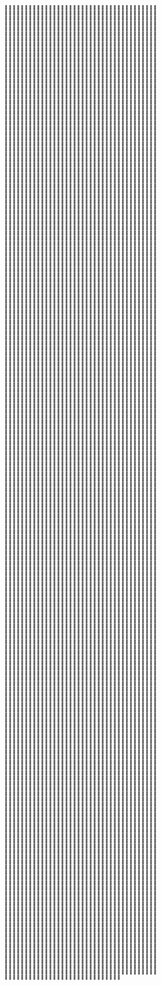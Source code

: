 󳀀 󳀁 󳀂 󳀃 󳀄 󳀅 󳀆 󳀇 󳀈 󳀉 󳀊 󳀋 󳀌 󳀍 󳀎 󳀏 󳀐 󳀑 󳀒 󳀓 󳀔 󳀕 󳀖 󳀗 󳀘 󳀙 󳀚 󳀛 󳀜 󳀝 󳀞 󳀟 󳀠 󳀡 󳀢 󳀣 󳀤 󳀥 󳀦 󳀧 󳀨 󳀩 󳀪 󳀫 󳀬 󳀭 󳀮 󳀯 󳀰 󳀱 󳀲 󳀳 󳀴 󳀵 󳀶 󳀷 󳀸 󳀹 󳀺 󳀻 󳀼 󳀽 󳀾 󳀿 󳁀 󳁁 󳁂 󳁃 󳁄 󳁅 󳁆 󳁇 󳁈 󳁉 󳁊 󳁋 󳁌 󳁍 󳁎 󳁏 󳁐 󳁑 󳁒 󳁓 󳁔 󳁕 󳁖 󳁗 󳁘 󳁙 󳁚 󳁛 󳁜 󳁝 󳁞 󳁟 󳁠 󳁡 󳁢 󳁣 󳁤 󳁥 󳁦 󳁧 󳁨 󳁩 󳁪 󳁫 󳁬 󳁭 󳁮 󳁯 󳁰 󳁱 󳁲 󳁳 󳁴 󳁵 󳁶 󳁷 󳁸 󳁹 󳁺 󳁻 󳁼 󳁽 󳁾 󳁿 󳂀 󳂁 󳂂 󳂃 󳂄 󳂅 󳂆 󳂇 󳂈 󳂉 󳂊 󳂋 󳂌 󳂍 󳂎 󳂏 󳂐 󳂑 󳂒 󳂓 󳂔 󳂕 󳂖 󳂗 󳂘 󳂙 󳂚 󳂛 󳂜 󳂝 󳂞 󳂟 󳂠 󳂡 󳂢 󳂣 󳂤 󳂥 󳂦 󳂧 󳂨 󳂩 󳂪 󳂫 󳂬 󳂭 󳂮 󳂯 󳂰 󳂱 󳂲 󳂳 󳂴 󳂵 󳂶 󳂷 󳂸 󳂹 󳂺 󳂻 󳂼 󳂽 󳂾 󳂿 󳃀 󳃁 󳃂 󳃃 󳃄 󳃅 󳃆 󳃇 󳃈 󳃉 󳃊 󳃋 󳃌 󳃍 󳃎 󳃏 󳃐 󳃑 󳃒 󳃓 󳃔 󳃕 󳃖 󳃗 󳃘 󳃙 󳃚 󳃛 󳃜 󳃝 󳃞 󳃟 󳃠 󳃡 󳃢 󳃣 󳃤 󳃥 󳃦 󳃧 󳃨 󳃩 󳃪 󳃫 󳃬 󳃭 󳃮 󳃯 󳃰 󳃱 󳃲 󳃳 󳃴 󳃵 󳃶 󳃷 󳃸 󳃹 󳃺 󳃻 󳃼 󳃽 󳃾 󳃿 󳄀 󳄁 󳄂 󳄃 󳄄 󳄅 󳄆 󳄇 󳄈 󳄉 󳄊 󳄋 󳄌 󳄍 󳄎 󳄏 󳄐 󳄑 󳄒 󳄓 󳄔 󳄕 󳄖 󳄗 󳄘 󳄙 󳄚 󳄛 󳄜 󳄝 󳄞 󳄟 󳄠 󳄡 󳄢 󳄣 󳄤 󳄥 󳄦 󳄧 󳄨 󳄩 󳄪 󳄫 󳄬 󳄭 󳄮 󳄯 󳄰 󳄱 󳄲 󳄳 󳄴 󳄵 󳄶 󳄷 󳄸 󳄹 󳄺 󳄻 󳄼 󳄽 󳄾 󳄿 󳅀 󳅁 󳅂 󳅃 󳅄 󳅅 󳅆 󳅇 󳅈 󳅉 󳅊 󳅋 󳅌 󳅍 󳅎 󳅏 󳅐 󳅑 󳅒 󳅓 󳅔 󳅕 󳅖 󳅗 󳅘 󳅙 󳅚 󳅛 󳅜 󳅝 󳅞 󳅟 󳅠 󳅡 󳅢 󳅣 󳅤 󳅥 󳅦 󳅧 󳅨 󳅩 󳅪 󳅫 󳅬 󳅭 󳅮 󳅯 󳅰 󳅱 󳅲 󳅳 󳅴 󳅵 󳅶 󳅷 󳅸 󳅹 󳅺 󳅻 󳅼 󳅽 󳅾 󳅿 󳆀 󳆁 󳆂 󳆃 󳆄 󳆅 󳆆 󳆇 󳆈 󳆉 󳆊 󳆋 󳆌 󳆍 󳆎 󳆏 󳆐 󳆑 󳆒 󳆓 󳆔 󳆕 󳆖 󳆗 󳆘 󳆙 󳆚 󳆛 󳆜 󳆝 󳆞 󳆟 󳆠 󳆡 󳆢 󳆣 󳆤 󳆥 󳆦 󳆧 󳆨 󳆩 󳆪 󳆫 󳆬 󳆭 󳆮 󳆯 󳆰 󳆱 󳆲 󳆳 󳆴 󳆵 󳆶 󳆷 󳆸 󳆹 󳆺 󳆻 󳆼 󳆽 󳆾 󳆿 󳇀 󳇁 󳇂 󳇃 󳇄 󳇅 󳇆 󳇇 󳇈 󳇉 󳇊 󳇋 󳇌 󳇍 󳇎 󳇏 󳇐 󳇑 󳇒 󳇓 󳇔 󳇕 󳇖 󳇗 󳇘 󳇙 󳇚 󳇛 󳇜 󳇝 󳇞 󳇟 󳇠 󳇡 󳇢 󳇣 󳇤 󳇥 󳇦 󳇧 󳇨 󳇩 󳇪 󳇫 󳇬 󳇭 󳇮 󳇯 󳇰 󳇱 󳇲 󳇳 󳇴 󳇵 󳇶 󳇷 󳇸 󳇹 󳇺 󳇻 󳇼 󳇽 󳇾 󳇿 󳈀 󳈁 󳈂 󳈃 󳈄 󳈅 󳈆 󳈇 󳈈 󳈉 󳈊 󳈋 󳈌 󳈍 󳈎 󳈏 󳈐 󳈑 󳈒 󳈓 󳈔 󳈕 󳈖 󳈗 󳈘 󳈙 󳈚 󳈛 󳈜 󳈝 󳈞 󳈟 󳈠 󳈡 󳈢 󳈣 󳈤 󳈥 󳈦 󳈧 󳈨 󳈩 󳈪 󳈫 󳈬 󳈭 󳈮 󳈯 󳈰 󳈱 󳈲 󳈳 󳈴 󳈵 󳈶 󳈷 󳈸 󳈹 󳈺 󳈻 󳈼 󳈽 󳈾 󳈿 󳉀 󳉁 󳉂 󳉃 󳉄 󳉅 󳉆 󳉇 󳉈 󳉉 󳉊 󳉋 󳉌 󳉍 󳉎 󳉏 󳉐 󳉑 󳉒 󳉓 󳉔 󳉕 󳉖 󳉗 󳉘 󳉙 󳉚 󳉛 󳉜 󳉝 󳉞 󳉟 󳉠 󳉡 󳉢 󳉣 󳉤 󳉥 󳉦 󳉧 󳉨 󳉩 󳉪 󳉫 󳉬 󳉭 󳉮 󳉯 󳉰 󳉱 󳉲 󳉳 󳉴 󳉵 󳉶 󳉷 󳉸 󳉹 󳉺 󳉻 󳉼 󳉽 󳉾 󳉿 󳊀 󳊁 󳊂 󳊃 󳊄 󳊅 󳊆 󳊇 󳊈 󳊉 󳊊 󳊋 󳊌 󳊍 󳊎 󳊏 󳊐 󳊑 󳊒 󳊓 󳊔 󳊕 󳊖 󳊗 󳊘 󳊙 󳊚 󳊛 󳊜 󳊝 󳊞 󳊟 󳊠 󳊡 󳊢 󳊣 󳊤 󳊥 󳊦 󳊧 󳊨 󳊩 󳊪 󳊫 󳊬 󳊭 󳊮 󳊯 󳊰 󳊱 󳊲 󳊳 󳊴 󳊵 󳊶 󳊷 󳊸 󳊹 󳊺 󳊻 󳊼 󳊽 󳊾 󳊿 󳋀 󳋁 󳋂 󳋃 󳋄 󳋅 󳋆 󳋇 󳋈 󳋉 󳋊 󳋋 󳋌 󳋍 󳋎 󳋏 󳋐 󳋑 󳋒 󳋓 󳋔 󳋕 󳋖 󳋗 󳋘 󳋙 󳋚 󳋛 󳋜 󳋝 󳋞 󳋟 󳋠 󳋡 󳋢 󳋣 󳋤 󳋥 󳋦 󳋧 󳋨 󳋩 󳋪 󳋫 󳋬 󳋭 󳋮 󳋯 󳋰 󳋱 󳋲 󳋳 󳋴 󳋵 󳋶 󳋷 󳋸 󳋹 󳋺 󳋻 󳋼 󳋽 󳋾 󳋿 󳌀 󳌁 󳌂 󳌃 󳌄 󳌅 󳌆 󳌇 󳌈 󳌉 󳌊 󳌋 󳌌 󳌍 󳌎 󳌏 󳌐 󳌑 󳌒 󳌓 󳌔 󳌕 󳌖 󳌗 󳌘 󳌙 󳌚 󳌛 󳌜 󳌝 󳌞 󳌟 󳌠 󳌡 󳌢 󳌣 󳌤 󳌥 󳌦 󳌧 󳌨 󳌩 󳌪 󳌫 󳌬 󳌭 󳌮 󳌯 󳌰 󳌱 󳌲 󳌳 󳌴 󳌵 󳌶 󳌷 󳌸 󳌹 󳌺 󳌻 󳌼 󳌽 󳌾 󳌿 󳍀 󳍁 󳍂 󳍃 󳍄 󳍅 󳍆 󳍇 󳍈 󳍉 󳍊 󳍋 󳍌 󳍍 󳍎 󳍏 󳍐 󳍑 󳍒 󳍓 󳍔 󳍕 󳍖 󳍗 󳍘 󳍙 󳍚 󳍛 󳍜 󳍝 󳍞 󳍟 󳍠 󳍡 󳍢 󳍣 󳍤 󳍥 󳍦 󳍧 󳍨 󳍩 󳍪 󳍫 󳍬 󳍭 󳍮 󳍯 󳍰 󳍱 󳍲 󳍳 󳍴 󳍵 󳍶 󳍷 󳍸 󳍹 󳍺 󳍻 󳍼 󳍽 󳍾 󳍿 󳎀 󳎁 󳎂 󳎃 󳎄 󳎅 󳎆 󳎇 󳎈 󳎉 󳎊 󳎋 󳎌 󳎍 󳎎 󳎏 󳎐 󳎑 󳎒 󳎓 󳎔 󳎕 󳎖 󳎗 󳎘 󳎙 󳎚 󳎛 󳎜 󳎝 󳎞 󳎟 󳎠 󳎡 󳎢 󳎣 󳎤 󳎥 󳎦 󳎧 󳎨 󳎩 󳎪 󳎫 󳎬 󳎭 󳎮 󳎯 󳎰 󳎱 󳎲 󳎳 󳎴 󳎵 󳎶 󳎷 󳎸 󳎹 󳎺 󳎻 󳎼 󳎽 󳎾 󳎿 󳏀 󳏁 󳏂 󳏃 󳏄 󳏅 󳏆 󳏇 󳏈 󳏉 󳏊 󳏋 󳏌 󳏍 󳏎 󳏏 󳏐 󳏑 󳏒 󳏓 󳏔 󳏕 󳏖 󳏗 󳏘 󳏙 󳏚 󳏛 󳏜 󳏝 󳏞 󳏟 󳏠 󳏡 󳏢 󳏣 󳏤 󳏥 󳏦 󳏧 󳏨 󳏩 󳏪 󳏫 󳏬 󳏭 󳏮 󳏯 󳏰 󳏱 󳏲 󳏳 󳏴 󳏵 󳏶 󳏷 󳏸 󳏹 󳏺 󳏻 󳏼 󳏽 󳏾 󳏿 󳐀 󳐁 󳐂 󳐃 󳐄 󳐅 󳐆 󳐇 󳐈 󳐉 󳐊 󳐋 󳐌 󳐍 󳐎 󳐏 󳐐 󳐑 󳐒 󳐓 󳐔 󳐕 󳐖 󳐗 󳐘 󳐙 󳐚 󳐛 󳐜 󳐝 󳐞 󳐟 󳐠 󳐡 󳐢 󳐣 󳐤 󳐥 󳐦 󳐧 󳐨 󳐩 󳐪 󳐫 󳐬 󳐭 󳐮 󳐯 󳐰 󳐱 󳐲 󳐳 󳐴 󳐵 󳐶 󳐷 󳐸 󳐹 󳐺 󳐻 󳐼 󳐽 󳐾 󳐿 󳑀 󳑁 󳑂 󳑃 󳑄 󳑅 󳑆 󳑇 󳑈 󳑉 󳑊 󳑋 󳑌 󳑍 󳑎 󳑏 󳑐 󳑑 󳑒 󳑓 󳑔 󳑕 󳑖 󳑗 󳑘 󳑙 󳑚 󳑛 󳑜 󳑝 󳑞 󳑟 󳑠 󳑡 󳑢 󳑣 󳑤 󳑥 󳑦 󳑧 󳑨 󳑩 󳑪 󳑫 󳑬 󳑭 󳑮 󳑯 󳑰 󳑱 󳑲 󳑳 󳑴 󳑵 󳑶 󳑷 󳑸 󳑹 󳑺 󳑻 󳑼 󳑽 󳑾 󳑿 󳒀 󳒁 󳒂 󳒃 󳒄 󳒅 󳒆 󳒇 󳒈 󳒉 󳒊 󳒋 󳒌 󳒍 󳒎 󳒏 󳒐 󳒑 󳒒 󳒓 󳒔 󳒕 󳒖 󳒗 󳒘 󳒙 󳒚 󳒛 󳒜 󳒝 󳒞 󳒟 󳒠 󳒡 󳒢 󳒣 󳒤 󳒥 󳒦 󳒧 󳒨 󳒩 󳒪 󳒫 󳒬 󳒭 󳒮 󳒯 󳒰 󳒱 󳒲 󳒳 󳒴 󳒵 󳒶 󳒷 󳒸 󳒹 󳒺 󳒻 󳒼 󳒽 󳒾 󳒿 󳓀 󳓁 󳓂 󳓃 󳓄 󳓅 󳓆 󳓇 󳓈 󳓉 󳓊 󳓋 󳓌 󳓍 󳓎 󳓏 󳓐 󳓑 󳓒 󳓓 󳓔 󳓕 󳓖 󳓗 󳓘 󳓙 󳓚 󳓛 󳓜 󳓝 󳓞 󳓟 󳓠 󳓡 󳓢 󳓣 󳓤 󳓥 󳓦 󳓧 󳓨 󳓩 󳓪 󳓫 󳓬 󳓭 󳓮 󳓯 󳓰 󳓱 󳓲 󳓳 󳓴 󳓵 󳓶 󳓷 󳓸 󳓹 󳓺 󳓻 󳓼 󳓽 󳓾 󳓿 󳔀 󳔁 󳔂 󳔃 󳔄 󳔅 󳔆 󳔇 󳔈 󳔉 󳔊 󳔋 󳔌 󳔍 󳔎 󳔏 󳔐 󳔑 󳔒 󳔓 󳔔 󳔕 󳔖 󳔗 󳔘 󳔙 󳔚 󳔛 󳔜 󳔝 󳔞 󳔟 󳔠 󳔡 󳔢 󳔣 󳔤 󳔥 󳔦 󳔧 󳔨 󳔩 󳔪 󳔫 󳔬 󳔭 󳔮 󳔯 󳔰 󳔱 󳔲 󳔳 󳔴 󳔵 󳔶 󳔷 󳔸 󳔹 󳔺 󳔻 󳔼 󳔽 󳔾 󳔿 󳕀 󳕁 󳕂 󳕃 󳕄 󳕅 󳕆 󳕇 󳕈 󳕉 󳕊 󳕋 󳕌 󳕍 󳕎 󳕏 󳕐 󳕑 󳕒 󳕓 󳕔 󳕕 󳕖 󳕗 󳕘 󳕙 󳕚 󳕛 󳕜 󳕝 󳕞 󳕟 󳕠 󳕡 󳕢 󳕣 󳕤 󳕥 󳕦 󳕧 󳕨 󳕩 󳕪 󳕫 󳕬 󳕭 󳕮 󳕯 󳕰 󳕱 󳕲 󳕳 󳕴 󳕵 󳕶 󳕷 󳕸 󳕹 󳕺 󳕻 󳕼 󳕽 󳕾 󳕿 󳖀 󳖁 󳖂 󳖃 󳖄 󳖅 󳖆 󳖇 󳖈 󳖉 󳖊 󳖋 󳖌 󳖍 󳖎 󳖏 󳖐 󳖑 󳖒 󳖓 󳖔 󳖕 󳖖 󳖗 󳖘 󳖙 󳖚 󳖛 󳖜 󳖝 󳖞 󳖟 󳖠 󳖡 󳖢 󳖣 󳖤 󳖥 󳖦 󳖧 󳖨 󳖩 󳖪 󳖫 󳖬 󳖭 󳖮 󳖯 󳖰 󳖱 󳖲 󳖳 󳖴 󳖵 󳖶 󳖷 󳖸 󳖹 󳖺 󳖻 󳖼 󳖽 󳖾 󳖿 󳗀 󳗁 󳗂 󳗃 󳗄 󳗅 󳗆 󳗇 󳗈 󳗉 󳗊 󳗋 󳗌 󳗍 󳗎 󳗏 󳗐 󳗑 󳗒 󳗓 󳗔 󳗕 󳗖 󳗗 󳗘 󳗙 󳗚 󳗛 󳗜 󳗝 󳗞 󳗟 󳗠 󳗡 󳗢 󳗣 󳗤 󳗥 󳗦 󳗧 󳗨 󳗩 󳗪 󳗫 󳗬 󳗭 󳗮 󳗯 󳗰 󳗱 󳗲 󳗳 󳗴 󳗵 󳗶 󳗷 󳗸 󳗹 󳗺 󳗻 󳗼 󳗽 󳗾 󳗿 󳘀 󳘁 󳘂 󳘃 󳘄 󳘅 󳘆 󳘇 󳘈 󳘉 󳘊 󳘋 󳘌 󳘍 󳘎 󳘏 󳘐 󳘑 󳘒 󳘓 󳘔 󳘕 󳘖 󳘗 󳘘 󳘙 󳘚 󳘛 󳘜 󳘝 󳘞 󳘟 󳘠 󳘡 󳘢 󳘣 󳘤 󳘥 󳘦 󳘧 󳘨 󳘩 󳘪 󳘫 󳘬 󳘭 󳘮 󳘯 󳘰 󳘱 󳘲 󳘳 󳘴 󳘵 󳘶 󳘷 󳘸 󳘹 󳘺 󳘻 󳘼 󳘽 󳘾 󳘿 󳙀 󳙁 󳙂 󳙃 󳙄 󳙅 󳙆 󳙇 󳙈 󳙉 󳙊 󳙋 󳙌 󳙍 󳙎 󳙏 󳙐 󳙑 󳙒 󳙓 󳙔 󳙕 󳙖 󳙗 󳙘 󳙙 󳙚 󳙛 󳙜 󳙝 󳙞 󳙟 󳙠 󳙡 󳙢 󳙣 󳙤 󳙥 󳙦 󳙧 󳙨 󳙩 󳙪 󳙫 󳙬 󳙭 󳙮 󳙯 󳙰 󳙱 󳙲 󳙳 󳙴 󳙵 󳙶 󳙷 󳙸 󳙹 󳙺 󳙻 󳙼 󳙽 󳙾 󳙿 󳚀 󳚁 󳚂 󳚃 󳚄 󳚅 󳚆 󳚇 󳚈 󳚉 󳚊 󳚋 󳚌 󳚍 󳚎 󳚏 󳚐 󳚑 󳚒 󳚓 󳚔 󳚕 󳚖 󳚗 󳚘 󳚙 󳚚 󳚛 󳚜 󳚝 󳚞 󳚟 󳚠 󳚡 󳚢 󳚣 󳚤 󳚥 󳚦 󳚧 󳚨 󳚩 󳚪 󳚫 󳚬 󳚭 󳚮 󳚯 󳚰 󳚱 󳚲 󳚳 󳚴 󳚵 󳚶 󳚷 󳚸 󳚹 󳚺 󳚻 󳚼 󳚽 󳚾 󳚿 󳛀 󳛁 󳛂 󳛃 󳛄 󳛅 󳛆 󳛇 󳛈 󳛉 󳛊 󳛋 󳛌 󳛍 󳛎 󳛏 󳛐 󳛑 󳛒 󳛓 󳛔 󳛕 󳛖 󳛗 󳛘 󳛙 󳛚 󳛛 󳛜 󳛝 󳛞 󳛟 󳛠 󳛡 󳛢 󳛣 󳛤 󳛥 󳛦 󳛧 󳛨 󳛩 󳛪 󳛫 󳛬 󳛭 󳛮 󳛯 󳛰 󳛱 󳛲 󳛳 󳛴 󳛵 󳛶 󳛷 󳛸 󳛹 󳛺 󳛻 󳛼 󳛽 󳛾 󳛿 󳜀 󳜁 󳜂 󳜃 󳜄 󳜅 󳜆 󳜇 󳜈 󳜉 󳜊 󳜋 󳜌 󳜍 󳜎 󳜏 󳜐 󳜑 󳜒 󳜓 󳜔 󳜕 󳜖 󳜗 󳜘 󳜙 󳜚 󳜛 󳜜 󳜝 󳜞 󳜟 󳜠 󳜡 󳜢 󳜣 󳜤 󳜥 󳜦 󳜧 󳜨 󳜩 󳜪 󳜫 󳜬 󳜭 󳜮 󳜯 󳜰 󳜱 󳜲 󳜳 󳜴 󳜵 󳜶 󳜷 󳜸 󳜹 󳜺 󳜻 󳜼 󳜽 󳜾 󳜿 󳝀 󳝁 󳝂 󳝃 󳝄 󳝅 󳝆 󳝇 󳝈 󳝉 󳝊 󳝋 󳝌 󳝍 󳝎 󳝏 󳝐 󳝑 󳝒 󳝓 󳝔 󳝕 󳝖 󳝗 󳝘 󳝙 󳝚 󳝛 󳝜 󳝝 󳝞 󳝟 󳝠 󳝡 󳝢 󳝣 󳝤 󳝥 󳝦 󳝧 󳝨 󳝩 󳝪 󳝫 󳝬 󳝭 󳝮 󳝯 󳝰 󳝱 󳝲 󳝳 󳝴 󳝵 󳝶 󳝷 󳝸 󳝹 󳝺 󳝻 󳝼 󳝽 󳝾 󳝿 󳞀 󳞁 󳞂 󳞃 󳞄 󳞅 󳞆 󳞇 󳞈 󳞉 󳞊 󳞋 󳞌 󳞍 󳞎 󳞏 󳞐 󳞑 󳞒 󳞓 󳞔 󳞕 󳞖 󳞗 󳞘 󳞙 󳞚 󳞛 󳞜 󳞝 󳞞 󳞟 󳞠 󳞡 󳞢 󳞣 󳞤 󳞥 󳞦 󳞧 󳞨 󳞩 󳞪 󳞫 󳞬 󳞭 󳞮 󳞯 󳞰 󳞱 󳞲 󳞳 󳞴 󳞵 󳞶 󳞷 󳞸 󳞹 󳞺 󳞻 󳞼 󳞽 󳞾 󳞿 󳟀 󳟁 󳟂 󳟃 󳟄 󳟅 󳟆 󳟇 󳟈 󳟉 󳟊 󳟋 󳟌 󳟍 󳟎 󳟏 󳟐 󳟑 󳟒 󳟓 󳟔 󳟕 󳟖 󳟗 󳟘 󳟙 󳟚 󳟛 󳟜 󳟝 󳟞 󳟟 󳟠 󳟡 󳟢 󳟣 󳟤 󳟥 󳟦 󳟧 󳟨 󳟩 󳟪 󳟫 󳟬 󳟭 󳟮 󳟯 󳟰 󳟱 󳟲 󳟳 󳟴 󳟵 󳟶 󳟷 󳟸 󳟹 󳟺 󳟻 󳟼 󳟽 󳟾 󳟿 󳠀 󳠁 󳠂 󳠃 󳠄 󳠅 󳠆 󳠇 󳠈 󳠉 󳠊 󳠋 󳠌 󳠍 󳠎 󳠏 󳠐 󳠑 󳠒 󳠓 󳠔 󳠕 󳠖 󳠗 󳠘 󳠙 󳠚 󳠛 󳠜 󳠝 󳠞 󳠟 󳠠 󳠡 󳠢 󳠣 󳠤 󳠥 󳠦 󳠧 󳠨 󳠩 󳠪 󳠫 󳠬 󳠭 󳠮 󳠯 󳠰 󳠱 󳠲 󳠳 󳠴 󳠵 󳠶 󳠷 󳠸 󳠹 󳠺 󳠻 󳠼 󳠽 󳠾 󳠿 󳡀 󳡁 󳡂 󳡃 󳡄 󳡅 󳡆 󳡇 󳡈 󳡉 󳡊 󳡋 󳡌 󳡍 󳡎 󳡏 󳡐 󳡑 󳡒 󳡓 󳡔 󳡕 󳡖 󳡗 󳡘 󳡙 󳡚 󳡛 󳡜 󳡝 󳡞 󳡟 󳡠 󳡡 󳡢 󳡣 󳡤 󳡥 󳡦 󳡧 󳡨 󳡩 󳡪 󳡫 󳡬 󳡭 󳡮 󳡯 󳡰 󳡱 󳡲 󳡳 󳡴 󳡵 󳡶 󳡷 󳡸 󳡹 󳡺 󳡻 󳡼 󳡽 󳡾 󳡿 󳢀 󳢁 󳢂 󳢃 󳢄 󳢅 󳢆 󳢇 󳢈 󳢉 󳢊 󳢋 󳢌 󳢍 󳢎 󳢏 󳢐 󳢑 󳢒 󳢓 󳢔 󳢕 󳢖 󳢗 󳢘 󳢙 󳢚 󳢛 󳢜 󳢝 󳢞 󳢟 󳢠 󳢡 󳢢 󳢣 󳢤 󳢥 󳢦 󳢧 󳢨 󳢩 󳢪 󳢫 󳢬 󳢭 󳢮 󳢯 󳢰 󳢱 󳢲 󳢳 󳢴 󳢵 󳢶 󳢷 󳢸 󳢹 󳢺 󳢻 󳢼 󳢽 󳢾 󳢿 󳣀 󳣁 󳣂 󳣃 󳣄 󳣅 󳣆 󳣇 󳣈 󳣉 󳣊 󳣋 󳣌 󳣍 󳣎 󳣏 󳣐 󳣑 󳣒 󳣓 󳣔 󳣕 󳣖 󳣗 󳣘 󳣙 󳣚 󳣛 󳣜 󳣝 󳣞 󳣟 󳣠 󳣡 󳣢 󳣣 󳣤 󳣥 󳣦 󳣧 󳣨 󳣩 󳣪 󳣫 󳣬 󳣭 󳣮 󳣯 󳣰 󳣱 󳣲 󳣳 󳣴 󳣵 󳣶 󳣷 󳣸 󳣹 󳣺 󳣻 󳣼 󳣽 󳣾 󳣿 󳤀 󳤁 󳤂 󳤃 󳤄 󳤅 󳤆 󳤇 󳤈 󳤉 󳤊 󳤋 󳤌 󳤍 󳤎 󳤏 󳤐 󳤑 󳤒 󳤓 󳤔 󳤕 󳤖 󳤗 󳤘 󳤙 󳤚 󳤛 󳤜 󳤝 󳤞 󳤟 󳤠 󳤡 󳤢 󳤣 󳤤 󳤥 󳤦 󳤧 󳤨 󳤩 󳤪 󳤫 󳤬 󳤭 󳤮 󳤯 󳤰 󳤱 󳤲 󳤳 󳤴 󳤵 󳤶 󳤷 󳤸 󳤹 󳤺 󳤻 󳤼 󳤽 󳤾 󳤿 󳥀 󳥁 󳥂 󳥃 󳥄 󳥅 󳥆 󳥇 󳥈 󳥉 󳥊 󳥋 󳥌 󳥍 󳥎 󳥏 󳥐 󳥑 󳥒 󳥓 󳥔 󳥕 󳥖 󳥗 󳥘 󳥙 󳥚 󳥛 󳥜 󳥝 󳥞 󳥟 󳥠 󳥡 󳥢 󳥣 󳥤 󳥥 󳥦 󳥧 󳥨 󳥩 󳥪 󳥫 󳥬 󳥭 󳥮 󳥯 󳥰 󳥱 󳥲 󳥳 󳥴 󳥵 󳥶 󳥷 󳥸 󳥹 󳥺 󳥻 󳥼 󳥽 󳥾 󳥿 󳦀 󳦁 󳦂 󳦃 󳦄 󳦅 󳦆 󳦇 󳦈 󳦉 󳦊 󳦋 󳦌 󳦍 󳦎 󳦏 󳦐 󳦑 󳦒 󳦓 󳦔 󳦕 󳦖 󳦗 󳦘 󳦙 󳦚 󳦛 󳦜 󳦝 󳦞 󳦟 󳦠 󳦡 󳦢 󳦣 󳦤 󳦥 󳦦 󳦧 󳦨 󳦩 󳦪 󳦫 󳦬 󳦭 󳦮 󳦯 󳦰 󳦱 󳦲 󳦳 󳦴 󳦵 󳦶 󳦷 󳦸 󳦹 󳦺 󳦻 󳦼 󳦽 󳦾 󳦿 󳧀 󳧁 󳧂 󳧃 󳧄 󳧅 󳧆 󳧇 󳧈 󳧉 󳧊 󳧋 󳧌 󳧍 󳧎 󳧏 󳧐 󳧑 󳧒 󳧓 󳧔 󳧕 󳧖 󳧗 󳧘 󳧙 󳧚 󳧛 󳧜 󳧝 󳧞 󳧟 󳧠 󳧡 󳧢 󳧣 󳧤 󳧥 󳧦 󳧧 󳧨 󳧩 󳧪 󳧫 󳧬 󳧭 󳧮 󳧯 󳧰 󳧱 󳧲 󳧳 󳧴 󳧵 󳧶 󳧷 󳧸 󳧹 󳧺 󳧻 󳧼 󳧽 󳧾 󳧿 󳨀 󳨁 󳨂 󳨃 󳨄 󳨅 󳨆 󳨇 󳨈 󳨉 󳨊 󳨋 󳨌 󳨍 󳨎 󳨏 󳨐 󳨑 󳨒 󳨓 󳨔 󳨕 󳨖 󳨗 󳨘 󳨙 󳨚 󳨛 󳨜 󳨝 󳨞 󳨟 󳨠 󳨡 󳨢 󳨣 󳨤 󳨥 󳨦 󳨧 󳨨 󳨩 󳨪 󳨫 󳨬 󳨭 󳨮 󳨯 󳨰 󳨱 󳨲 󳨳 󳨴 󳨵 󳨶 󳨷 󳨸 󳨹 󳨺 󳨻 󳨼 󳨽 󳨾 󳨿 󳩀 󳩁 󳩂 󳩃 󳩄 󳩅 󳩆 󳩇 󳩈 󳩉 󳩊 󳩋 󳩌 󳩍 󳩎 󳩏 󳩐 󳩑 󳩒 󳩓 󳩔 󳩕 󳩖 󳩗 󳩘 󳩙 󳩚 󳩛 󳩜 󳩝 󳩞 󳩟 󳩠 󳩡 󳩢 󳩣 󳩤 󳩥 󳩦 󳩧 󳩨 󳩩 󳩪 󳩫 󳩬 󳩭 󳩮 󳩯 󳩰 󳩱 󳩲 󳩳 󳩴 󳩵 󳩶 󳩷 󳩸 󳩹 󳩺 󳩻 󳩼 󳩽 󳩾 󳩿 󳪀 󳪁 󳪂 󳪃 󳪄 󳪅 󳪆 󳪇 󳪈 󳪉 󳪊 󳪋 󳪌 󳪍 󳪎 󳪏 󳪐 󳪑 󳪒 󳪓 󳪔 󳪕 󳪖 󳪗 󳪘 󳪙 󳪚 󳪛 󳪜 󳪝 󳪞 󳪟 󳪠 󳪡 󳪢 󳪣 󳪤 󳪥 󳪦 󳪧 󳪨 󳪩 󳪪 󳪫 󳪬 󳪭 󳪮 󳪯 󳪰 󳪱 󳪲 󳪳 󳪴 󳪵 󳪶 󳪷 󳪸 󳪹 󳪺 󳪻 󳪼 󳪽 󳪾 󳪿 󳫀 󳫁 󳫂 󳫃 󳫄 󳫅 󳫆 󳫇 󳫈 󳫉 󳫊 󳫋 󳫌 󳫍 󳫎 󳫏 󳫐 󳫑 󳫒 󳫓 󳫔 󳫕 󳫖 󳫗 󳫘 󳫙 󳫚 󳫛 󳫜 󳫝 󳫞 󳫟 󳫠 󳫡 󳫢 󳫣 󳫤 󳫥 󳫦 󳫧 󳫨 󳫩 󳫪 󳫫 󳫬 󳫭 󳫮 󳫯 󳫰 󳫱 󳫲 󳫳 󳫴 󳫵 󳫶 󳫷 󳫸 󳫹 󳫺 󳫻 󳫼 󳫽 󳫾 󳫿 󳬀 󳬁 󳬂 󳬃 󳬄 󳬅 󳬆 󳬇 󳬈 󳬉 󳬊 󳬋 󳬌 󳬍 󳬎 󳬏 󳬐 󳬑 󳬒 󳬓 󳬔 󳬕 󳬖 󳬗 󳬘 󳬙 󳬚 󳬛 󳬜 󳬝 󳬞 󳬟 󳬠 󳬡 󳬢 󳬣 󳬤 󳬥 󳬦 󳬧 󳬨 󳬩 󳬪 󳬫 󳬬 󳬭 󳬮 󳬯 󳬰 󳬱 󳬲 󳬳 󳬴 󳬵 󳬶 󳬷 󳬸 󳬹 󳬺 󳬻 󳬼 󳬽 󳬾 󳬿 󳭀 󳭁 󳭂 󳭃 󳭄 󳭅 󳭆 󳭇 󳭈 󳭉 󳭊 󳭋 󳭌 󳭍 󳭎 󳭏 󳭐 󳭑 󳭒 󳭓 󳭔 󳭕 󳭖 󳭗 󳭘 󳭙 󳭚 󳭛 󳭜 󳭝 󳭞 󳭟 󳭠 󳭡 󳭢 󳭣 󳭤 󳭥 󳭦 󳭧 󳭨 󳭩 󳭪 󳭫 󳭬 󳭭 󳭮 󳭯 󳭰 󳭱 󳭲 󳭳 󳭴 󳭵 󳭶 󳭷 󳭸 󳭹 󳭺 󳭻 󳭼 󳭽 󳭾 󳭿 󳮀 󳮁 󳮂 󳮃 󳮄 󳮅 󳮆 󳮇 󳮈 󳮉 󳮊 󳮋 󳮌 󳮍 󳮎 󳮏 󳮐 󳮑 󳮒 󳮓 󳮔 󳮕 󳮖 󳮗 󳮘 󳮙 󳮚 󳮛 󳮜 󳮝 󳮞 󳮟 󳮠 󳮡 󳮢 󳮣 󳮤 󳮥 󳮦 󳮧 󳮨 󳮩 󳮪 󳮫 󳮬 󳮭 󳮮 󳮯 󳮰 󳮱 󳮲 󳮳 󳮴 󳮵 󳮶 󳮷 󳮸 󳮹 󳮺 󳮻 󳮼 󳮽 󳮾 󳮿 󳯀 󳯁 󳯂 󳯃 󳯄 󳯅 󳯆 󳯇 󳯈 󳯉 󳯊 󳯋 󳯌 󳯍 󳯎 󳯏 󳯐 󳯑 󳯒 󳯓 󳯔 󳯕 󳯖 󳯗 󳯘 󳯙 󳯚 󳯛 󳯜 󳯝 󳯞 󳯟 󳯠 󳯡 󳯢 󳯣 󳯤 󳯥 󳯦 󳯧 󳯨 󳯩 󳯪 󳯫 󳯬 󳯭 󳯮 󳯯 󳯰 󳯱 󳯲 󳯳 󳯴 󳯵 󳯶 󳯷 󳯸 󳯹 󳯺 󳯻 󳯼 󳯽 󳯾 󳯿 󳰀 󳰁 󳰂 󳰃 󳰄 󳰅 󳰆 󳰇 󳰈 󳰉 󳰊 󳰋 󳰌 󳰍 󳰎 󳰏 󳰐 󳰑 󳰒 󳰓 󳰔 󳰕 󳰖 󳰗 󳰘 󳰙 󳰚 󳰛 󳰜 󳰝 󳰞 󳰟 󳰠 󳰡 󳰢 󳰣 󳰤 󳰥 󳰦 󳰧 󳰨 󳰩 󳰪 󳰫 󳰬 󳰭 󳰮 󳰯 󳰰 󳰱 󳰲 󳰳 󳰴 󳰵 󳰶 󳰷 󳰸 󳰹 󳰺 󳰻 󳰼 󳰽 󳰾 󳰿 󳱀 󳱁 󳱂 󳱃 󳱄 󳱅 󳱆 󳱇 󳱈 󳱉 󳱊 󳱋 󳱌 󳱍 󳱎 󳱏 󳱐 󳱑 󳱒 󳱓 󳱔 󳱕 󳱖 󳱗 󳱘 󳱙 󳱚 󳱛 󳱜 󳱝 󳱞 󳱟 󳱠 󳱡 󳱢 󳱣 󳱤 󳱥 󳱦 󳱧 󳱨 󳱩 󳱪 󳱫 󳱬 󳱭 󳱮 󳱯 󳱰 󳱱 󳱲 󳱳 󳱴 󳱵 󳱶 󳱷 󳱸 󳱹 󳱺 󳱻 󳱼 󳱽 󳱾 󳱿 󳲀 󳲁 󳲂 󳲃 󳲄 󳲅 󳲆 󳲇 󳲈 󳲉 󳲊 󳲋 󳲌 󳲍 󳲎 󳲏 󳲐 󳲑 󳲒 󳲓 󳲔 󳲕 󳲖 󳲗 󳲘 󳲙 󳲚 󳲛 󳲜 󳲝 󳲞 󳲟 󳲠 󳲡 󳲢 󳲣 󳲤 󳲥 󳲦 󳲧 󳲨 󳲩 󳲪 󳲫 󳲬 󳲭 󳲮 󳲯 󳲰 󳲱 󳲲 󳲳 󳲴 󳲵 󳲶 󳲷 󳲸 󳲹 󳲺 󳲻 󳲼 󳲽 󳲾 󳲿 󳳀 󳳁 󳳂 󳳃 󳳄 󳳅 󳳆 󳳇 󳳈 󳳉 󳳊 󳳋 󳳌 󳳍 󳳎 󳳏 󳳐 󳳑 󳳒 󳳓 󳳔 󳳕 󳳖 󳳗 󳳘 󳳙 󳳚 󳳛 󳳜 󳳝 󳳞 󳳟 󳳠 󳳡 󳳢 󳳣 󳳤 󳳥 󳳦 󳳧 󳳨 󳳩 󳳪 󳳫 󳳬 󳳭 󳳮 󳳯 󳳰 󳳱 󳳲 󳳳 󳳴 󳳵 󳳶 󳳷 󳳸 󳳹 󳳺 󳳻 󳳼 󳳽 󳳾 󳳿 󳴀 󳴁 󳴂 󳴃 󳴄 󳴅 󳴆 󳴇 󳴈 󳴉 󳴊 󳴋 󳴌 󳴍 󳴎 󳴏 󳴐 󳴑 󳴒 󳴓 󳴔 󳴕 󳴖 󳴗 󳴘 󳴙 󳴚 󳴛 󳴜 󳴝 󳴞 󳴟 󳴠 󳴡 󳴢 󳴣 󳴤 󳴥 󳴦 󳴧 󳴨 󳴩 󳴪 󳴫 󳴬 󳴭 󳴮 󳴯 󳴰 󳴱 󳴲 󳴳 󳴴 󳴵 󳴶 󳴷 󳴸 󳴹 󳴺 󳴻 󳴼 󳴽 󳴾 󳴿 󳵀 󳵁 󳵂 󳵃 󳵄 󳵅 󳵆 󳵇 󳵈 󳵉 󳵊 󳵋 󳵌 󳵍 󳵎 󳵏 󳵐 󳵑 󳵒 󳵓 󳵔 󳵕 󳵖 󳵗 󳵘 󳵙 󳵚 󳵛 󳵜 󳵝 󳵞 󳵟 󳵠 󳵡 󳵢 󳵣 󳵤 󳵥 󳵦 󳵧 󳵨 󳵩 󳵪 󳵫 󳵬 󳵭 󳵮 󳵯 󳵰 󳵱 󳵲 󳵳 󳵴 󳵵 󳵶 󳵷 󳵸 󳵹 󳵺 󳵻 󳵼 󳵽 󳵾 󳵿 󳶀 󳶁 󳶂 󳶃 󳶄 󳶅 󳶆 󳶇 󳶈 󳶉 󳶊 󳶋 󳶌 󳶍 󳶎 󳶏 󳶐 󳶑 󳶒 󳶓 󳶔 󳶕 󳶖 󳶗 󳶘 󳶙 󳶚 󳶛 󳶜 󳶝 󳶞 󳶟 󳶠 󳶡 󳶢 󳶣 󳶤 󳶥 󳶦 󳶧 󳶨 󳶩 󳶪 󳶫 󳶬 󳶭 󳶮 󳶯 󳶰 󳶱 󳶲 󳶳 󳶴 󳶵 󳶶 󳶷 󳶸 󳶹 󳶺 󳶻 󳶼 󳶽 󳶾 󳶿 󳷀 󳷁 󳷂 󳷃 󳷄 󳷅 󳷆 󳷇 󳷈 󳷉 󳷊 󳷋 󳷌 󳷍 󳷎 󳷏 󳷐 󳷑 󳷒 󳷓 󳷔 󳷕 󳷖 󳷗 󳷘 󳷙 󳷚 󳷛 󳷜 󳷝 󳷞 󳷟 󳷠 󳷡 󳷢 󳷣 󳷤 󳷥 󳷦 󳷧 󳷨 󳷩 󳷪 󳷫 󳷬 󳷭 󳷮 󳷯 󳷰 󳷱 󳷲 󳷳 󳷴 󳷵 󳷶 󳷷 󳷸 󳷹 󳷺 󳷻 󳷼 󳷽 󳷾 󳷿 󳸀 󳸁 󳸂 󳸃 󳸄 󳸅 󳸆 󳸇 󳸈 󳸉 󳸊 󳸋 󳸌 󳸍 󳸎 󳸏 󳸐 󳸑 󳸒 󳸓 󳸔 󳸕 󳸖 󳸗 󳸘 󳸙 󳸚 󳸛 󳸜 󳸝 󳸞 󳸟 󳸠 󳸡 󳸢 󳸣 󳸤 󳸥 󳸦 󳸧 󳸨 󳸩 󳸪 󳸫 󳸬 󳸭 󳸮 󳸯 󳸰 󳸱 󳸲 󳸳 󳸴 󳸵 󳸶 󳸷 󳸸 󳸹 󳸺 󳸻 󳸼 󳸽 󳸾 󳸿 󳹀 󳹁 󳹂 󳹃 󳹄 󳹅 󳹆 󳹇 󳹈 󳹉 󳹊 󳹋 󳹌 󳹍 󳹎 󳹏 󳹐 󳹑 󳹒 󳹓 󳹔 󳹕 󳹖 󳹗 󳹘 󳹙 󳹚 󳹛 󳹜 󳹝 󳹞 󳹟 󳹠 󳹡 󳹢 󳹣 󳹤 󳹥 󳹦 󳹧 󳹨 󳹩 󳹪 󳹫 󳹬 󳹭 󳹮 󳹯 󳹰 󳹱 󳹲 󳹳 󳹴 󳹵 󳹶 󳹷 󳹸 󳹹 󳹺 󳹻 󳹼 󳹽 󳹾 󳹿 󳺀 󳺁 󳺂 󳺃 󳺄 󳺅 󳺆 󳺇 󳺈 󳺉 󳺊 󳺋 󳺌 󳺍 󳺎 󳺏 󳺐 󳺑 󳺒 󳺓 󳺔 󳺕 󳺖 󳺗 󳺘 󳺙 󳺚 󳺛 󳺜 󳺝 󳺞 󳺟 󳺠 󳺡 󳺢 󳺣 󳺤 󳺥 󳺦 󳺧 󳺨 󳺩 󳺪 󳺫 󳺬 󳺭 󳺮 󳺯 󳺰 󳺱 󳺲 󳺳 󳺴 󳺵 󳺶 󳺷 󳺸 󳺹 󳺺 󳺻 󳺼 󳺽 󳺾 󳺿 󳻀 󳻁 󳻂 󳻃 󳻄 󳻅 󳻆 󳻇 󳻈 󳻉 󳻊 󳻋 󳻌 󳻍 󳻎 󳻏 󳻐 󳻑 󳻒 󳻓 󳻔 󳻕 󳻖 󳻗 󳻘 󳻙 󳻚 󳻛 󳻜 󳻝 󳻞 󳻟 󳻠 󳻡 󳻢 󳻣 󳻤 󳻥 󳻦 󳻧 󳻨 󳻩 󳻪 󳻫 󳻬 󳻭 󳻮 󳻯 󳻰 󳻱 󳻲 󳻳 󳻴 󳻵 󳻶 󳻷 󳻸 󳻹 󳻺 󳻻 󳻼 󳻽 󳻾 󳻿 󳼀 󳼁 󳼂 󳼃 󳼄 󳼅 󳼆 󳼇 󳼈 󳼉 󳼊 󳼋 󳼌 󳼍 󳼎 󳼏 󳼐 󳼑 󳼒 󳼓 󳼔 󳼕 󳼖 󳼗 󳼘 󳼙 󳼚 󳼛 󳼜 󳼝 󳼞 󳼟 󳼠 󳼡 󳼢 󳼣 󳼤 󳼥 󳼦 󳼧 󳼨 󳼩 󳼪 󳼫 󳼬 󳼭 󳼮 󳼯 󳼰 󳼱 󳼲 󳼳 󳼴 󳼵 󳼶 󳼷 󳼸 󳼹 󳼺 󳼻 󳼼 󳼽 󳼾 󳼿 󳽀 󳽁 󳽂 󳽃 󳽄 󳽅 󳽆 󳽇 󳽈 󳽉 󳽊 󳽋 󳽌 󳽍 󳽎 󳽏 󳽐 󳽑 󳽒 󳽓 󳽔 󳽕 󳽖 󳽗 󳽘 󳽙 󳽚 󳽛 󳽜 󳽝 󳽞 󳽟 󳽠 󳽡 󳽢 󳽣 󳽤 󳽥 󳽦 󳽧 󳽨 󳽩 󳽪 󳽫 󳽬 󳽭 󳽮 󳽯 󳽰 󳽱 󳽲 󳽳 󳽴 󳽵 󳽶 󳽷 󳽸 󳽹 󳽺 󳽻 󳽼 󳽽 󳽾 󳽿 󳾀 󳾁 󳾂 󳾃 󳾄 󳾅 󳾆 󳾇 󳾈 󳾉 󳾊 󳾋 󳾌 󳾍 󳾎 󳾏 󳾐 󳾑 󳾒 󳾓 󳾔 󳾕 󳾖 󳾗 󳾘 󳾙 󳾚 󳾛 󳾜 󳾝 󳾞 󳾟 󳾠 󳾡 󳾢 󳾣 󳾤 󳾥 󳾦 󳾧 󳾨 󳾩 󳾪 󳾫 󳾬 󳾭 󳾮 󳾯 󳾰 󳾱 󳾲 󳾳 󳾴 󳾵 󳾶 󳾷 󳾸 󳾹 󳾺 󳾻 󳾼 󳾽 󳾾 󳾿 󳿀 󳿁 󳿂 󳿃 󳿄 󳿅 󳿆 󳿇 󳿈 󳿉 󳿊 󳿋 󳿌 󳿍 󳿎 󳿏 󳿐 󳿑 󳿒 󳿓 󳿔 󳿕 󳿖 󳿗 󳿘 󳿙 󳿚 󳿛 󳿜 󳿝 󳿞 󳿟 󳿠 󳿡 󳿢 󳿣 󳿤 󳿥 󳿦 󳿧 󳿨 󳿩 󳿪 󳿫 󳿬 󳿭 󳿮 󳿯 󳿰 󳿱 󳿲 󳿳 󳿴 󳿵 󳿶 󳿷 󳿸 󳿹 󳿺 󳿻 󳿼 󳿽 󳿾 󳿿 󴀀 󴀁 󴀂 󴀃 󴀄 󴀅 󴀆 󴀇 󴀈 󴀉 󴀊 󴀋 󴀌 󴀍 󴀎 󴀏 󴀐 󴀑 󴀒 󴀓 󴀔 󴀕 󴀖 󴀗 󴀘 󴀙 󴀚 󴀛 󴀜 󴀝 󴀞 󴀟 󴀠 󴀡 󴀢 󴀣 󴀤 󴀥 󴀦 󴀧 󴀨 󴀩 󴀪 󴀫 󴀬 󴀭 󴀮 󴀯 󴀰 󴀱 󴀲 󴀳 󴀴 󴀵 󴀶 󴀷 󴀸 󴀹 󴀺 󴀻 󴀼 󴀽 󴀾 󴀿 󴁀 󴁁 󴁂 󴁃 󴁄 󴁅 󴁆 󴁇 󴁈 󴁉 󴁊 󴁋 󴁌 󴁍 󴁎 󴁏 󴁐 󴁑 󴁒 󴁓 󴁔 󴁕 󴁖 󴁗 󴁘 󴁙 󴁚 󴁛 󴁜 󴁝 󴁞 󴁟 󴁠 󴁡 󴁢 󴁣 󴁤 󴁥 󴁦 󴁧 󴁨 󴁩 󴁪 󴁫 󴁬 󴁭 󴁮 󴁯 󴁰 󴁱 󴁲 󴁳 󴁴 󴁵 󴁶 󴁷 󴁸 󴁹 󴁺 󴁻 󴁼 󴁽 󴁾 󴁿 󴂀 󴂁 󴂂 󴂃 󴂄 󴂅 󴂆 󴂇 󴂈 󴂉 󴂊 󴂋 󴂌 󴂍 󴂎 󴂏 󴂐 󴂑 󴂒 󴂓 󴂔 󴂕 󴂖 󴂗 󴂘 󴂙 󴂚 󴂛 󴂜 󴂝 󴂞 󴂟 󴂠 󴂡 󴂢 󴂣 󴂤 󴂥 󴂦 󴂧 󴂨 󴂩 󴂪 󴂫 󴂬 󴂭 󴂮 󴂯 󴂰 󴂱 󴂲 󴂳 󴂴 󴂵 󴂶 󴂷 󴂸 󴂹 󴂺 󴂻 󴂼 󴂽 󴂾 󴂿 󴃀 󴃁 󴃂 󴃃 󴃄 󴃅 󴃆 󴃇 󴃈 󴃉 󴃊 󴃋 󴃌 󴃍 󴃎 󴃏 󴃐 󴃑 󴃒 󴃓 󴃔 󴃕 󴃖 󴃗 󴃘 󴃙 󴃚 󴃛 󴃜 󴃝 󴃞 󴃟 󴃠 󴃡 󴃢 󴃣 󴃤 󴃥 󴃦 󴃧 󴃨 󴃩 󴃪 󴃫 󴃬 󴃭 󴃮 󴃯 󴃰 󴃱 󴃲 󴃳 󴃴 󴃵 󴃶 󴃷 󴃸 󴃹 󴃺 󴃻 󴃼 󴃽 󴃾 󴃿 󴄀 󴄁 󴄂 󴄃 󴄄 󴄅 󴄆 󴄇 󴄈 󴄉 󴄊 󴄋 󴄌 󴄍 󴄎 󴄏 󴄐 󴄑 󴄒 󴄓 󴄔 󴄕 󴄖 󴄗 󴄘 󴄙 󴄚 󴄛 󴄜 󴄝 󴄞 󴄟 󴄠 󴄡 󴄢 󴄣 󴄤 󴄥 󴄦 󴄧 󴄨 󴄩 󴄪 󴄫 󴄬 󴄭 󴄮 󴄯 󴄰 󴄱 󴄲 󴄳 󴄴 󴄵 󴄶 󴄷 󴄸 󴄹 󴄺 󴄻 󴄼 󴄽 󴄾 󴄿 󴅀 󴅁 󴅂 󴅃 󴅄 󴅅 󴅆 󴅇 󴅈 󴅉 󴅊 󴅋 󴅌 󴅍 󴅎 󴅏 󴅐 󴅑 󴅒 󴅓 󴅔 󴅕 󴅖 󴅗 󴅘 󴅙 󴅚 󴅛 󴅜 󴅝 󴅞 󴅟 󴅠 󴅡 󴅢 󴅣 󴅤 󴅥 󴅦 󴅧 󴅨 󴅩 󴅪 󴅫 󴅬 󴅭 󴅮 󴅯 󴅰 󴅱 󴅲 󴅳 󴅴 󴅵 󴅶 󴅷 󴅸 󴅹 󴅺 󴅻 󴅼 󴅽 󴅾 󴅿 󴆀 󴆁 󴆂 󴆃 󴆄 󴆅 󴆆 󴆇 󴆈 󴆉 󴆊 󴆋 󴆌 󴆍 󴆎 󴆏 󴆐 󴆑 󴆒 󴆓 󴆔 󴆕 󴆖 󴆗 󴆘 󴆙 󴆚 󴆛 󴆜 󴆝 󴆞 󴆟 󴆠 󴆡 󴆢 󴆣 󴆤 󴆥 󴆦 󴆧 󴆨 󴆩 󴆪 󴆫 󴆬 󴆭 󴆮 󴆯 󴆰 󴆱 󴆲 󴆳 󴆴 󴆵 󴆶 󴆷 󴆸 󴆹 󴆺 󴆻 󴆼 󴆽 󴆾 󴆿 󴇀 󴇁 󴇂 󴇃 󴇄 󴇅 󴇆 󴇇 󴇈 󴇉 󴇊 󴇋 󴇌 󴇍 󴇎 󴇏 󴇐 󴇑 󴇒 󴇓 󴇔 󴇕 󴇖 󴇗 󴇘 󴇙 󴇚 󴇛 󴇜 󴇝 󴇞 󴇟 󴇠 󴇡 󴇢 󴇣 󴇤 󴇥 󴇦 󴇧 󴇨 󴇩 󴇪 󴇫 󴇬 󴇭 󴇮 󴇯 󴇰 󴇱 󴇲 󴇳 󴇴 󴇵 󴇶 󴇷 󴇸 󴇹 󴇺 󴇻 󴇼 󴇽 󴇾 󴇿 󴈀 󴈁 󴈂 󴈃 󴈄 󴈅 󴈆 󴈇 󴈈 󴈉 󴈊 󴈋 󴈌 󴈍 󴈎 󴈏 󴈐 󴈑 󴈒 󴈓 󴈔 󴈕 󴈖 󴈗 󴈘 󴈙 󴈚 󴈛 󴈜 󴈝 󴈞 󴈟 󴈠 󴈡 󴈢 󴈣 󴈤 󴈥 󴈦 󴈧 󴈨 󴈩 󴈪 󴈫 󴈬 󴈭 󴈮 󴈯 󴈰 󴈱 󴈲 󴈳 󴈴 󴈵 󴈶 󴈷 󴈸 󴈹 󴈺 󴈻 󴈼 󴈽 󴈾 󴈿 󴉀 󴉁 󴉂 󴉃 󴉄 󴉅 󴉆 󴉇 󴉈 󴉉 󴉊 󴉋 󴉌 󴉍 󴉎 󴉏 󴉐 󴉑 󴉒 󴉓 󴉔 󴉕 󴉖 󴉗 󴉘 󴉙 󴉚 󴉛 󴉜 󴉝 󴉞 󴉟 󴉠 󴉡 󴉢 󴉣 󴉤 󴉥 󴉦 󴉧 󴉨 󴉩 󴉪 󴉫 󴉬 󴉭 󴉮 󴉯 󴉰 󴉱 󴉲 󴉳 󴉴 󴉵 󴉶 󴉷 󴉸 󴉹 󴉺 󴉻 󴉼 󴉽 󴉾 󴉿 󴊀 󴊁 󴊂 󴊃 󴊄 󴊅 󴊆 󴊇 󴊈 󴊉 󴊊 󴊋 󴊌 󴊍 󴊎 󴊏 󴊐 󴊑 󴊒 󴊓 󴊔 󴊕 󴊖 󴊗 󴊘 󴊙 󴊚 󴊛 󴊜 󴊝 󴊞 󴊟 󴊠 󴊡 󴊢 󴊣 󴊤 󴊥 󴊦 󴊧 󴊨 󴊩 󴊪 󴊫 󴊬 󴊭 󴊮 󴊯 󴊰 󴊱 󴊲 󴊳 󴊴 󴊵 󴊶 󴊷 󴊸 󴊹 󴊺 󴊻 󴊼 󴊽 󴊾 󴊿 󴋀 󴋁 󴋂 󴋃 󴋄 󴋅 󴋆 󴋇 󴋈 󴋉 󴋊 󴋋 󴋌 󴋍 󴋎 󴋏 󴋐 󴋑 󴋒 󴋓 󴋔 󴋕 󴋖 󴋗 󴋘 󴋙 󴋚 󴋛 󴋜 󴋝 󴋞 󴋟 󴋠 󴋡 󴋢 󴋣 󴋤 󴋥 󴋦 󴋧 󴋨 󴋩 󴋪 󴋫 󴋬 󴋭 󴋮 󴋯 󴋰 󴋱 󴋲 󴋳 󴋴 󴋵 󴋶 󴋷 󴋸 󴋹 󴋺 󴋻 󴋼 󴋽 󴋾 󴋿 󴌀 󴌁 󴌂 󴌃 󴌄 󴌅 󴌆 󴌇 󴌈 󴌉 󴌊 󴌋 󴌌 󴌍 󴌎 󴌏 󴌐 󴌑 󴌒 󴌓 󴌔 󴌕 󴌖 󴌗 󴌘 󴌙 󴌚 󴌛 󴌜 󴌝 󴌞 󴌟 󴌠 󴌡 󴌢 󴌣 󴌤 󴌥 󴌦 󴌧 󴌨 󴌩 󴌪 󴌫 󴌬 󴌭 󴌮 󴌯 󴌰 󴌱 󴌲 󴌳 󴌴 󴌵 󴌶 󴌷 󴌸 󴌹 󴌺 󴌻 󴌼 󴌽 󴌾 󴌿 󴍀 󴍁 󴍂 󴍃 󴍄 󴍅 󴍆 󴍇 󴍈 󴍉 󴍊 󴍋 󴍌 󴍍 󴍎 󴍏 󴍐 󴍑 󴍒 󴍓 󴍔 󴍕 󴍖 󴍗 󴍘 󴍙 󴍚 󴍛 󴍜 󴍝 󴍞 󴍟 󴍠 󴍡 󴍢 󴍣 󴍤 󴍥 󴍦 󴍧 󴍨 󴍩 󴍪 󴍫 󴍬 󴍭 󴍮 󴍯 󴍰 󴍱 󴍲 󴍳 󴍴 󴍵 󴍶 󴍷 󴍸 󴍹 󴍺 󴍻 󴍼 󴍽 󴍾 󴍿 󴎀 󴎁 󴎂 󴎃 󴎄 󴎅 󴎆 󴎇 󴎈 󴎉 󴎊 󴎋 󴎌 󴎍 󴎎 󴎏 󴎐 󴎑 󴎒 󴎓 󴎔 󴎕 󴎖 󴎗 󴎘 󴎙 󴎚 󴎛 󴎜 󴎝 󴎞 󴎟 󴎠 󴎡 󴎢 󴎣 󴎤 󴎥 󴎦 󴎧 󴎨 󴎩 󴎪 󴎫 󴎬 󴎭 󴎮 󴎯 󴎰 󴎱 󴎲 󴎳 󴎴 󴎵 󴎶 󴎷 󴎸 󴎹 󴎺 󴎻 󴎼 󴎽 󴎾 󴎿 󴏀 󴏁 󴏂 󴏃 󴏄 󴏅 󴏆 󴏇 󴏈 󴏉 󴏊 󴏋 󴏌 󴏍 󴏎 󴏏 󴏐 󴏑 󴏒 󴏓 󴏔 󴏕 󴏖 󴏗 󴏘 󴏙 󴏚 󴏛 󴏜 󴏝 󴏞 󴏟 󴏠 󴏡 󴏢 󴏣 󴏤 󴏥 󴏦 󴏧 󴏨 󴏩 󴏪 󴏫 󴏬 󴏭 󴏮 󴏯 󴏰 󴏱 󴏲 󴏳 󴏴 󴏵 󴏶 󴏷 󴏸 󴏹 󴏺 󴏻 󴏼 󴏽 󴏾 󴏿 󴐀 󴐁 󴐂 󴐃 󴐄 󴐅 󴐆 󴐇 󴐈 󴐉 󴐊 󴐋 󴐌 󴐍 󴐎 󴐏 󴐐 󴐑 󴐒 󴐓 󴐔 󴐕 󴐖 󴐗 󴐘 󴐙 󴐚 󴐛 󴐜 󴐝 󴐞 󴐟 󴐠 󴐡 󴐢 󴐣 󴐤 󴐥 󴐦 󴐧 󴐨 󴐩 󴐪 󴐫 󴐬 󴐭 󴐮 󴐯 󴐰 󴐱 󴐲 󴐳 󴐴 󴐵 󴐶 󴐷 󴐸 󴐹 󴐺 󴐻 󴐼 󴐽 󴐾 󴐿 󴑀 󴑁 󴑂 󴑃 󴑄 󴑅 󴑆 󴑇 󴑈 󴑉 󴑊 󴑋 󴑌 󴑍 󴑎 󴑏 󴑐 󴑑 󴑒 󴑓 󴑔 󴑕 󴑖 󴑗 󴑘 󴑙 󴑚 󴑛 󴑜 󴑝 󴑞 󴑟 󴑠 󴑡 󴑢 󴑣 󴑤 󴑥 󴑦 󴑧 󴑨 󴑩 󴑪 󴑫 󴑬 󴑭 󴑮 󴑯 󴑰 󴑱 󴑲 󴑳 󴑴 󴑵 󴑶 󴑷 󴑸 󴑹 󴑺 󴑻 󴑼 󴑽 󴑾 󴑿 󴒀 󴒁 󴒂 󴒃 󴒄 󴒅 󴒆 󴒇 󴒈 󴒉 󴒊 󴒋 󴒌 󴒍 󴒎 󴒏 󴒐 󴒑 󴒒 󴒓 󴒔 󴒕 󴒖 󴒗 󴒘 󴒙 󴒚 󴒛 󴒜 󴒝 󴒞 󴒟 󴒠 󴒡 󴒢 󴒣 󴒤 󴒥 󴒦 󴒧 󴒨 󴒩 󴒪 󴒫 󴒬 󴒭 󴒮 󴒯 󴒰 󴒱 󴒲 󴒳 󴒴 󴒵 󴒶 󴒷 󴒸 󴒹 󴒺 󴒻 󴒼 󴒽 󴒾 󴒿 󴓀 󴓁 󴓂 󴓃 󴓄 󴓅 󴓆 󴓇 󴓈 󴓉 󴓊 󴓋 󴓌 󴓍 󴓎 󴓏 󴓐 󴓑 󴓒 󴓓 󴓔 󴓕 󴓖 󴓗 󴓘 󴓙 󴓚 󴓛 󴓜 󴓝 󴓞 󴓟 󴓠 󴓡 󴓢 󴓣 󴓤 󴓥 󴓦 󴓧 󴓨 󴓩 󴓪 󴓫 󴓬 󴓭 󴓮 󴓯 󴓰 󴓱 󴓲 󴓳 󴓴 󴓵 󴓶 󴓷 󴓸 󴓹 󴓺 󴓻 󴓼 󴓽 󴓾 󴓿 󴔀 󴔁 󴔂 󴔃 󴔄 󴔅 󴔆 󴔇 󴔈 󴔉 󴔊 󴔋 󴔌 󴔍 󴔎 󴔏 󴔐 󴔑 󴔒 󴔓 󴔔 󴔕 󴔖 󴔗 󴔘 󴔙 󴔚 󴔛 󴔜 󴔝 󴔞 󴔟 󴔠 󴔡 󴔢 󴔣 󴔤 󴔥 󴔦 󴔧 󴔨 󴔩 󴔪 󴔫 󴔬 󴔭 󴔮 󴔯 󴔰 󴔱 󴔲 󴔳 󴔴 󴔵 󴔶 󴔷 󴔸 󴔹 󴔺 󴔻 󴔼 󴔽 󴔾 󴔿 󴕀 󴕁 󴕂 󴕃 󴕄 󴕅 󴕆 󴕇 󴕈 󴕉 󴕊 󴕋 󴕌 󴕍 󴕎 󴕏 󴕐 󴕑 󴕒 󴕓 󴕔 󴕕 󴕖 󴕗 󴕘 󴕙 󴕚 󴕛 󴕜 󴕝 󴕞 󴕟 󴕠 󴕡 󴕢 󴕣 󴕤 󴕥 󴕦 󴕧 󴕨 󴕩 󴕪 󴕫 󴕬 󴕭 󴕮 󴕯 󴕰 󴕱 󴕲 󴕳 󴕴 󴕵 󴕶 󴕷 󴕸 󴕹 󴕺 󴕻 󴕼 󴕽 󴕾 󴕿 󴖀 󴖁 󴖂 󴖃 󴖄 󴖅 󴖆 󴖇 󴖈 󴖉 󴖊 󴖋 󴖌 󴖍 󴖎 󴖏 󴖐 󴖑 󴖒 󴖓 󴖔 󴖕 󴖖 󴖗 󴖘 󴖙 󴖚 󴖛 󴖜 󴖝 󴖞 󴖟 󴖠 󴖡 󴖢 󴖣 󴖤 󴖥 󴖦 󴖧 󴖨 󴖩 󴖪 󴖫 󴖬 󴖭 󴖮 󴖯 󴖰 󴖱 󴖲 󴖳 󴖴 󴖵 󴖶 󴖷 󴖸 󴖹 󴖺 󴖻 󴖼 󴖽 󴖾 󴖿 󴗀 󴗁 󴗂 󴗃 󴗄 󴗅 󴗆 󴗇 󴗈 󴗉 󴗊 󴗋 󴗌 󴗍 󴗎 󴗏 󴗐 󴗑 󴗒 󴗓 󴗔 󴗕 󴗖 󴗗 󴗘 󴗙 󴗚 󴗛 󴗜 󴗝 󴗞 󴗟 󴗠 󴗡 󴗢 󴗣 󴗤 󴗥 󴗦 󴗧 󴗨 󴗩 󴗪 󴗫 󴗬 󴗭 󴗮 󴗯 󴗰 󴗱 󴗲 󴗳 󴗴 󴗵 󴗶 󴗷 󴗸 󴗹 󴗺 󴗻 󴗼 󴗽 󴗾 󴗿 󴘀 󴘁 󴘂 󴘃 󴘄 󴘅 󴘆 󴘇 󴘈 󴘉 󴘊 󴘋 󴘌 󴘍 󴘎 󴘏 󴘐 󴘑 󴘒 󴘓 󴘔 󴘕 󴘖 󴘗 󴘘 󴘙 󴘚 󴘛 󴘜 󴘝 󴘞 󴘟 󴘠 󴘡 󴘢 󴘣 󴘤 󴘥 󴘦 󴘧 󴘨 󴘩 󴘪 󴘫 󴘬 󴘭 󴘮 󴘯 󴘰 󴘱 󴘲 󴘳 󴘴 󴘵 󴘶 󴘷 󴘸 󴘹 󴘺 󴘻 󴘼 󴘽 󴘾 󴘿 󴙀 󴙁 󴙂 󴙃 󴙄 󴙅 󴙆 󴙇 󴙈 󴙉 󴙊 󴙋 󴙌 󴙍 󴙎 󴙏 󴙐 󴙑 󴙒 󴙓 󴙔 󴙕 󴙖 󴙗 󴙘 󴙙 󴙚 󴙛 󴙜 󴙝 󴙞 󴙟 󴙠 󴙡 󴙢 󴙣 󴙤 󴙥 󴙦 󴙧 󴙨 󴙩 󴙪 󴙫 󴙬 󴙭 󴙮 󴙯 󴙰 󴙱 󴙲 󴙳 󴙴 󴙵 󴙶 󴙷 󴙸 󴙹 󴙺 󴙻 󴙼 󴙽 󴙾 󴙿 󴚀 󴚁 󴚂 󴚃 󴚄 󴚅 󴚆 󴚇 󴚈 󴚉 󴚊 󴚋 󴚌 󴚍 󴚎 󴚏 󴚐 󴚑 󴚒 󴚓 󴚔 󴚕 󴚖 󴚗 󴚘 󴚙 󴚚 󴚛 󴚜 󴚝 󴚞 󴚟 󴚠 󴚡 󴚢 󴚣 󴚤 󴚥 󴚦 󴚧 󴚨 󴚩 󴚪 󴚫 󴚬 󴚭 󴚮 󴚯 󴚰 󴚱 󴚲 󴚳 󴚴 󴚵 󴚶 󴚷 󴚸 󴚹 󴚺 󴚻 󴚼 󴚽 󴚾 󴚿 󴛀 󴛁 󴛂 󴛃 󴛄 󴛅 󴛆 󴛇 󴛈 󴛉 󴛊 󴛋 󴛌 󴛍 󴛎 󴛏 󴛐 󴛑 󴛒 󴛓 󴛔 󴛕 󴛖 󴛗 󴛘 󴛙 󴛚 󴛛 󴛜 󴛝 󴛞 󴛟 󴛠 󴛡 󴛢 󴛣 󴛤 󴛥 󴛦 󴛧 󴛨 󴛩 󴛪 󴛫 󴛬 󴛭 󴛮 󴛯 󴛰 󴛱 󴛲 󴛳 󴛴 󴛵 󴛶 󴛷 󴛸 󴛹 󴛺 󴛻 󴛼 󴛽 󴛾 󴛿 󴜀 󴜁 󴜂 󴜃 󴜄 󴜅 󴜆 󴜇 󴜈 󴜉 󴜊 󴜋 󴜌 󴜍 󴜎 󴜏 󴜐 󴜑 󴜒 󴜓 󴜔 󴜕 󴜖 󴜗 󴜘 󴜙 󴜚 󴜛 󴜜 󴜝 󴜞 󴜟 󴜠 󴜡 󴜢 󴜣 󴜤 󴜥 󴜦 󴜧 󴜨 󴜩 󴜪 󴜫 󴜬 󴜭 󴜮 󴜯 󴜰 󴜱 󴜲 󴜳 󴜴 󴜵 󴜶 󴜷 󴜸 󴜹 󴜺 󴜻 󴜼 󴜽 󴜾 󴜿 󴝀 󴝁 󴝂 󴝃 󴝄 󴝅 󴝆 󴝇 󴝈 󴝉 󴝊 󴝋 󴝌 󴝍 󴝎 󴝏 󴝐 󴝑 󴝒 󴝓 󴝔 󴝕 󴝖 󴝗 󴝘 󴝙 󴝚 󴝛 󴝜 󴝝 󴝞 󴝟 󴝠 󴝡 󴝢 󴝣 󴝤 󴝥 󴝦 󴝧 󴝨 󴝩 󴝪 󴝫 󴝬 󴝭 󴝮 󴝯 󴝰 󴝱 󴝲 󴝳 󴝴 󴝵 󴝶 󴝷 󴝸 󴝹 󴝺 󴝻 󴝼 󴝽 󴝾 󴝿 󴞀 󴞁 󴞂 󴞃 󴞄 󴞅 󴞆 󴞇 󴞈 󴞉 󴞊 󴞋 󴞌 󴞍 󴞎 󴞏 󴞐 󴞑 󴞒 󴞓 󴞔 󴞕 󴞖 󴞗 󴞘 󴞙 󴞚 󴞛 󴞜 󴞝 󴞞 󴞟 󴞠 󴞡 󴞢 󴞣 󴞤 󴞥 󴞦 󴞧 󴞨 󴞩 󴞪 󴞫 󴞬 󴞭 󴞮 󴞯 󴞰 󴞱 󴞲 󴞳 󴞴 󴞵 󴞶 󴞷 󴞸 󴞹 󴞺 󴞻 󴞼 󴞽 󴞾 󴞿 󴟀 󴟁 󴟂 󴟃 󴟄 󴟅 󴟆 󴟇 󴟈 󴟉 󴟊 󴟋 󴟌 󴟍 󴟎 󴟏 󴟐 󴟑 󴟒 󴟓 󴟔 󴟕 󴟖 󴟗 󴟘 󴟙 󴟚 󴟛 󴟜 󴟝 󴟞 󴟟 󴟠 󴟡 󴟢 󴟣 󴟤 󴟥 󴟦 󴟧 󴟨 󴟩 󴟪 󴟫 󴟬 󴟭 󴟮 󴟯 󴟰 󴟱 󴟲 󴟳 󴟴 󴟵 󴟶 󴟷 󴟸 󴟹 󴟺 󴟻 󴟼 󴟽 󴟾 󴟿 󴠀 󴠁 󴠂 󴠃 󴠄 󴠅 󴠆 󴠇 󴠈 󴠉 󴠊 󴠋 󴠌 󴠍 󴠎 󴠏 󴠐 󴠑 󴠒 󴠓 󴠔 󴠕 󴠖 󴠗 󴠘 󴠙 󴠚 󴠛 󴠜 󴠝 󴠞 󴠟 󴠠 󴠡 󴠢 󴠣 󴠤 󴠥 󴠦 󴠧 󴠨 󴠩 󴠪 󴠫 󴠬 󴠭 󴠮 󴠯 󴠰 󴠱 󴠲 󴠳 󴠴 󴠵 󴠶 󴠷 󴠸 󴠹 󴠺 󴠻 󴠼 󴠽 󴠾 󴠿 󴡀 󴡁 󴡂 󴡃 󴡄 󴡅 󴡆 󴡇 󴡈 󴡉 󴡊 󴡋 󴡌 󴡍 󴡎 󴡏 󴡐 󴡑 󴡒 󴡓 󴡔 󴡕 󴡖 󴡗 󴡘 󴡙 󴡚 󴡛 󴡜 󴡝 󴡞 󴡟 󴡠 󴡡 󴡢 󴡣 󴡤 󴡥 󴡦 󴡧 󴡨 󴡩 󴡪 󴡫 󴡬 󴡭 󴡮 󴡯 󴡰 󴡱 󴡲 󴡳 󴡴 󴡵 󴡶 󴡷 󴡸 󴡹 󴡺 󴡻 󴡼 󴡽 󴡾 󴡿 󴢀 󴢁 󴢂 󴢃 󴢄 󴢅 󴢆 󴢇 󴢈 󴢉 󴢊 󴢋 󴢌 󴢍 󴢎 󴢏 󴢐 󴢑 󴢒 󴢓 󴢔 󴢕 󴢖 󴢗 󴢘 󴢙 󴢚 󴢛 󴢜 󴢝 󴢞 󴢟 󴢠 󴢡 󴢢 󴢣 󴢤 󴢥 󴢦 󴢧 󴢨 󴢩 󴢪 󴢫 󴢬 󴢭 󴢮 󴢯 󴢰 󴢱 󴢲 󴢳 󴢴 󴢵 󴢶 󴢷 󴢸 󴢹 󴢺 󴢻 󴢼 󴢽 󴢾 󴢿 󴣀 󴣁 󴣂 󴣃 󴣄 󴣅 󴣆 󴣇 󴣈 󴣉 󴣊 󴣋 󴣌 󴣍 󴣎 󴣏 󴣐 󴣑 󴣒 󴣓 󴣔 󴣕 󴣖 󴣗 󴣘 󴣙 󴣚 󴣛 󴣜 󴣝 󴣞 󴣟 󴣠 󴣡 󴣢 󴣣 󴣤 󴣥 󴣦 󴣧 󴣨 󴣩 󴣪 󴣫 󴣬 󴣭 󴣮 󴣯 󴣰 󴣱 󴣲 󴣳 󴣴 󴣵 󴣶 󴣷 󴣸 󴣹 󴣺 󴣻 󴣼 󴣽 󴣾 󴣿 󴤀 󴤁 󴤂 󴤃 󴤄 󴤅 󴤆 󴤇 󴤈 󴤉 󴤊 󴤋 󴤌 󴤍 󴤎 󴤏 󴤐 󴤑 󴤒 󴤓 󴤔 󴤕 󴤖 󴤗 󴤘 󴤙 󴤚 󴤛 󴤜 󴤝 󴤞 󴤟 󴤠 󴤡 󴤢 󴤣 󴤤 󴤥 󴤦 󴤧 󴤨 󴤩 󴤪 󴤫 󴤬 󴤭 󴤮 󴤯 󴤰 󴤱 󴤲 󴤳 󴤴 󴤵 󴤶 󴤷 󴤸 󴤹 󴤺 󴤻 󴤼 󴤽 󴤾 󴤿 󴥀 󴥁 󴥂 󴥃 󴥄 󴥅 󴥆 󴥇 󴥈 󴥉 󴥊 󴥋 󴥌 󴥍 󴥎 󴥏 󴥐 󴥑 󴥒 󴥓 󴥔 󴥕 󴥖 󴥗 󴥘 󴥙 󴥚 󴥛 󴥜 󴥝 󴥞 󴥟 󴥠 󴥡 󴥢 󴥣 󴥤 󴥥 󴥦 󴥧 󴥨 󴥩 󴥪 󴥫 󴥬 󴥭 󴥮 󴥯 󴥰 󴥱 󴥲 󴥳 󴥴 󴥵 󴥶 󴥷 󴥸 󴥹 󴥺 󴥻 󴥼 󴥽 󴥾 󴥿 󴦀 󴦁 󴦂 󴦃 󴦄 󴦅 󴦆 󴦇 󴦈 󴦉 󴦊 󴦋 󴦌 󴦍 󴦎 󴦏 󴦐 󴦑 󴦒 󴦓 󴦔 󴦕 󴦖 󴦗 󴦘 󴦙 󴦚 󴦛 󴦜 󴦝 󴦞 󴦟 󴦠 󴦡 󴦢 󴦣 󴦤 󴦥 󴦦 󴦧 󴦨 󴦩 󴦪 󴦫 󴦬 󴦭 󴦮 󴦯 󴦰 󴦱 󴦲 󴦳 󴦴 󴦵 󴦶 󴦷 󴦸 󴦹 󴦺 󴦻 󴦼 󴦽 󴦾 󴦿 󴧀 󴧁 󴧂 󴧃 󴧄 󴧅 󴧆 󴧇 󴧈 󴧉 󴧊 󴧋 󴧌 󴧍 󴧎 󴧏 󴧐 󴧑 󴧒 󴧓 󴧔 󴧕 󴧖 󴧗 󴧘 󴧙 󴧚 󴧛 󴧜 󴧝 󴧞 󴧟 󴧠 󴧡 󴧢 󴧣 󴧤 󴧥 󴧦 󴧧 󴧨 󴧩 󴧪 󴧫 󴧬 󴧭 󴧮 󴧯 󴧰 󴧱 󴧲 󴧳 󴧴 󴧵 󴧶 󴧷 󴧸 󴧹 󴧺 󴧻 󴧼 󴧽 󴧾 󴧿 󴨀 󴨁 󴨂 󴨃 󴨄 󴨅 󴨆 󴨇 󴨈 󴨉 󴨊 󴨋 󴨌 󴨍 󴨎 󴨏 󴨐 󴨑 󴨒 󴨓 󴨔 󴨕 󴨖 󴨗 󴨘 󴨙 󴨚 󴨛 󴨜 󴨝 󴨞 󴨟 󴨠 󴨡 󴨢 󴨣 󴨤 󴨥 󴨦 󴨧 󴨨 󴨩 󴨪 󴨫 󴨬 󴨭 󴨮 󴨯 󴨰 󴨱 󴨲 󴨳 󴨴 󴨵 󴨶 󴨷 󴨸 󴨹 󴨺 󴨻 󴨼 󴨽 󴨾 󴨿 󴩀 󴩁 󴩂 󴩃 󴩄 󴩅 󴩆 󴩇 󴩈 󴩉 󴩊 󴩋 󴩌 󴩍 󴩎 󴩏 󴩐 󴩑 󴩒 󴩓 󴩔 󴩕 󴩖 󴩗 󴩘 󴩙 󴩚 󴩛 󴩜 󴩝 󴩞 󴩟 󴩠 󴩡 󴩢 󴩣 󴩤 󴩥 󴩦 󴩧 󴩨 󴩩 󴩪 󴩫 󴩬 󴩭 󴩮 󴩯 󴩰 󴩱 󴩲 󴩳 󴩴 󴩵 󴩶 󴩷 󴩸 󴩹 󴩺 󴩻 󴩼 󴩽 󴩾 󴩿 󴪀 󴪁 󴪂 󴪃 󴪄 󴪅 󴪆 󴪇 󴪈 󴪉 󴪊 󴪋 󴪌 󴪍 󴪎 󴪏 󴪐 󴪑 󴪒 󴪓 󴪔 󴪕 󴪖 󴪗 󴪘 󴪙 󴪚 󴪛 󴪜 󴪝 󴪞 󴪟 󴪠 󴪡 󴪢 󴪣 󴪤 󴪥 󴪦 󴪧 󴪨 󴪩 󴪪 󴪫 󴪬 󴪭 󴪮 󴪯 󴪰 󴪱 󴪲 󴪳 󴪴 󴪵 󴪶 󴪷 󴪸 󴪹 󴪺 󴪻 󴪼 󴪽 󴪾 󴪿 󴫀 󴫁 󴫂 󴫃 󴫄 󴫅 󴫆 󴫇 󴫈 󴫉 󴫊 󴫋 󴫌 󴫍 󴫎 󴫏 󴫐 󴫑 󴫒 󴫓 󴫔 󴫕 󴫖 󴫗 󴫘 󴫙 󴫚 󴫛 󴫜 󴫝 󴫞 󴫟 󴫠 󴫡 󴫢 󴫣 󴫤 󴫥 󴫦 󴫧 󴫨 󴫩 󴫪 󴫫 󴫬 󴫭 󴫮 󴫯 󴫰 󴫱 󴫲 󴫳 󴫴 󴫵 󴫶 󴫷 󴫸 󴫹 󴫺 󴫻 󴫼 󴫽 󴫾 󴫿 󴬀 󴬁 󴬂 󴬃 󴬄 󴬅 󴬆 󴬇 󴬈 󴬉 󴬊 󴬋 󴬌 󴬍 󴬎 󴬏 󴬐 󴬑 󴬒 󴬓 󴬔 󴬕 󴬖 󴬗 󴬘 󴬙 󴬚 󴬛 󴬜 󴬝 󴬞 󴬟 󴬠 󴬡 󴬢 󴬣 󴬤 󴬥 󴬦 󴬧 󴬨 󴬩 󴬪 󴬫 󴬬 󴬭 󴬮 󴬯 󴬰 󴬱 󴬲 󴬳 󴬴 󴬵 󴬶 󴬷 󴬸 󴬹 󴬺 󴬻 󴬼 󴬽 󴬾 󴬿 󴭀 󴭁 󴭂 󴭃 󴭄 󴭅 󴭆 󴭇 󴭈 󴭉 󴭊 󴭋 󴭌 󴭍 󴭎 󴭏 󴭐 󴭑 󴭒 󴭓 󴭔 󴭕 󴭖 󴭗 󴭘 󴭙 󴭚 󴭛 󴭜 󴭝 󴭞 󴭟 󴭠 󴭡 󴭢 󴭣 󴭤 󴭥 󴭦 󴭧 󴭨 󴭩 󴭪 󴭫 󴭬 󴭭 󴭮 󴭯 󴭰 󴭱 󴭲 󴭳 󴭴 󴭵 󴭶 󴭷 󴭸 󴭹 󴭺 󴭻 󴭼 󴭽 󴭾 󴭿 󴮀 󴮁 󴮂 󴮃 󴮄 󴮅 󴮆 󴮇 󴮈 󴮉 󴮊 󴮋 󴮌 󴮍 󴮎 󴮏 󴮐 󴮑 󴮒  